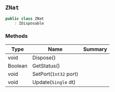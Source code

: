 ## `ZNat`

```csharp
public class ZNat
    : IDisposable

```

### Methods

| Type | Name | Summary | 
| --- | --- | --- | 
| void | Dispose() |  | 
| Boolean | GetStatus() |  | 
| void | SetPort(`Int32` port) |  | 
| void | Update(`Single` dt) |  | 


